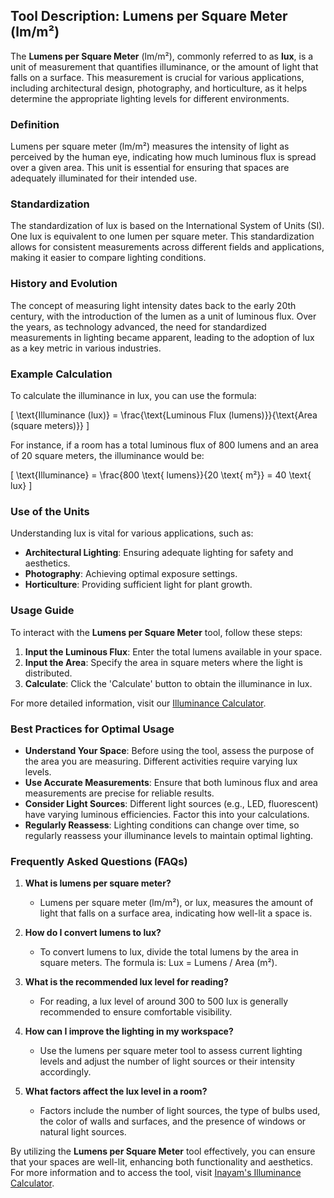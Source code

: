 ## Tool Description: Lumens per Square Meter (lm/m²)

The **Lumens per Square Meter** (lm/m²), commonly referred to as **lux**, is a unit of measurement that quantifies illuminance, or the amount of light that falls on a surface. This measurement is crucial for various applications, including architectural design, photography, and horticulture, as it helps determine the appropriate lighting levels for different environments.

### Definition
Lumens per square meter (lm/m²) measures the intensity of light as perceived by the human eye, indicating how much luminous flux is spread over a given area. This unit is essential for ensuring that spaces are adequately illuminated for their intended use.

### Standardization
The standardization of lux is based on the International System of Units (SI). One lux is equivalent to one lumen per square meter. This standardization allows for consistent measurements across different fields and applications, making it easier to compare lighting conditions.

### History and Evolution
The concept of measuring light intensity dates back to the early 20th century, with the introduction of the lumen as a unit of luminous flux. Over the years, as technology advanced, the need for standardized measurements in lighting became apparent, leading to the adoption of lux as a key metric in various industries.

### Example Calculation
To calculate the illuminance in lux, you can use the formula:

\[ \text{Illuminance (lux)} = \frac{\text{Luminous Flux (lumens)}}{\text{Area (square meters)}} \]

For instance, if a room has a total luminous flux of 800 lumens and an area of 20 square meters, the illuminance would be:

\[ \text{Illuminance} = \frac{800 \text{ lumens}}{20 \text{ m²}} = 40 \text{ lux} \]

### Use of the Units
Understanding lux is vital for various applications, such as:
- **Architectural Lighting**: Ensuring adequate lighting for safety and aesthetics.
- **Photography**: Achieving optimal exposure settings.
- **Horticulture**: Providing sufficient light for plant growth.

### Usage Guide
To interact with the **Lumens per Square Meter** tool, follow these steps:
1. **Input the Luminous Flux**: Enter the total lumens available in your space.
2. **Input the Area**: Specify the area in square meters where the light is distributed.
3. **Calculate**: Click the 'Calculate' button to obtain the illuminance in lux.

For more detailed information, visit our [Illuminance Calculator](https://www.inayam.co/unit-converter/illuminance).

### Best Practices for Optimal Usage
- **Understand Your Space**: Before using the tool, assess the purpose of the area you are measuring. Different activities require varying lux levels.
- **Use Accurate Measurements**: Ensure that both luminous flux and area measurements are precise for reliable results.
- **Consider Light Sources**: Different light sources (e.g., LED, fluorescent) have varying luminous efficiencies. Factor this into your calculations.
- **Regularly Reassess**: Lighting conditions can change over time, so regularly reassess your illuminance levels to maintain optimal lighting.

### Frequently Asked Questions (FAQs)

1. **What is lumens per square meter?**
   - Lumens per square meter (lm/m²), or lux, measures the amount of light that falls on a surface area, indicating how well-lit a space is.

2. **How do I convert lumens to lux?**
   - To convert lumens to lux, divide the total lumens by the area in square meters. The formula is: Lux = Lumens / Area (m²).

3. **What is the recommended lux level for reading?**
   - For reading, a lux level of around 300 to 500 lux is generally recommended to ensure comfortable visibility.

4. **How can I improve the lighting in my workspace?**
   - Use the lumens per square meter tool to assess current lighting levels and adjust the number of light sources or their intensity accordingly.

5. **What factors affect the lux level in a room?**
   - Factors include the number of light sources, the type of bulbs used, the color of walls and surfaces, and the presence of windows or natural light sources.

By utilizing the **Lumens per Square Meter** tool effectively, you can ensure that your spaces are well-lit, enhancing both functionality and aesthetics. For more information and to access the tool, visit [Inayam's Illuminance Calculator](https://www.inayam.co/unit-converter/illuminance).